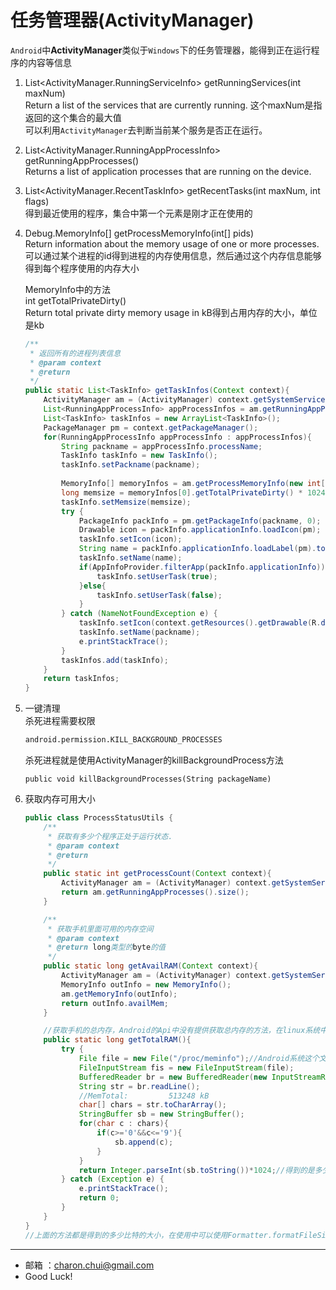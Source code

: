 任务管理器(ActivityManager)
===

`Android`中**ActivityManager**类似于`Windows`下的任务管理器，能得到正在运行程序的内容等信息    

1. List<ActivityManager.RunningServiceInfo>  getRunningServices(int maxNum)     
    Return a list of the services that are currently running.
	这个maxNum是指返回的这个集合的最大值    
	可以利用`ActivityManager`去判断当前某个服务是否正在运行。

2. List<ActivityManager.RunningAppProcessInfo>  getRunningAppProcesses()     
    Returns a list of application processes that are running on the device.

3. List<ActivityManager.RecentTaskInfo>  getRecentTasks(int maxNum, int flags)     
    得到最近使用的程序，集合中第一个元素是刚才正在使用的

4. Debug.MemoryInfo[]  getProcessMemoryInfo(int[] pids)      
	Return information about the memory usage of one or more processes.
	可以通过某个进程的id得到进程的内存使用信息，然后通过这个内存信息能够得到每个程序使用的内存大小

	MemoryInfo中的方法     
    int getTotalPrivateDirty()            
	Return total private dirty memory usage in kB得到占用内存的大小，单位是kb    

	```java
    /**
     * 返回所有的进程列表信息
     * @param context
     * @return
     */
    public static List<TaskInfo> getTaskInfos(Context context){
        ActivityManager am = (ActivityManager) context.getSystemService(Context.ACTIVITY_SERVICE);
        List<RunningAppProcessInfo> appProcessInfos = am.getRunningAppProcesses();
        List<TaskInfo> taskInfos = new ArrayList<TaskInfo>();
        PackageManager pm = context.getPackageManager();
        for(RunningAppProcessInfo appProcessInfo : appProcessInfos){
            String packname = appProcessInfo.processName;
            TaskInfo taskInfo = new TaskInfo();
            taskInfo.setPackname(packname);
            
            MemoryInfo[] memoryInfos = am.getProcessMemoryInfo(new int[]{appProcessInfo.pid});
            long memsize = memoryInfos[0].getTotalPrivateDirty() * 1024;
            taskInfo.setMemsize(memsize);
            try {
                PackageInfo packInfo = pm.getPackageInfo(packname, 0);
                Drawable icon = packInfo.applicationInfo.loadIcon(pm);
                taskInfo.setIcon(icon);
                String name = packInfo.applicationInfo.loadLabel(pm).toString();
                taskInfo.setName(name);
                if(AppInfoProvider.filterApp(packInfo.applicationInfo)){
                    taskInfo.setUserTask(true);
                }else{
                    taskInfo.setUserTask(false);
                }
            } catch (NameNotFoundException e) {
                taskInfo.setIcon(context.getResources().getDrawable(R.drawable.ic_launcher));
                taskInfo.setName(packname);
                e.printStackTrace();
            } 
            taskInfos.add(taskInfo);
        }
        return taskInfos;
    }
    ```

5. 一键清理     
	杀死进程需要权限     
	```xml
	android.permission.KILL_BACKGROUND_PROCESSES
	```
	杀死进程就是使用ActivityManager的killBackgroundProcess方法
	```
	public void killBackgroundProcesses(String packageName)
	```

6. 获取内存可用大小
    ```java
	public class ProcessStatusUtils {
        /**
         * 获取有多少个程序正处于运行状态.
         * @param context
         * @return
         */
        public static int getProcessCount(Context context){
            ActivityManager am = (ActivityManager) context.getSystemService(Context.ACTIVITY_SERVICE);
            return am.getRunningAppProcesses().size();
        }
    
        /**
         * 获取手机里面可用的内存空间
         * @param context
         * @return long类型的byte的值
         */
        public static long getAvailRAM(Context context){
            ActivityManager am = (ActivityManager) context.getSystemService(Context.ACTIVITY_SERVICE);
            MemoryInfo outInfo = new MemoryInfo();
            am.getMemoryInfo(outInfo);
            return outInfo.availMem;
        }

        //获取手机的总内存，Android的Api中没有提供获取总内存的方法，在linux系统中我们要通过这个文件才能得到总内存
        public static long getTotalRAM(){
            try {
                File file = new File("/proc/meminfo");//Android系统这个文件的第一行就能得到总的内存大小
                FileInputStream fis = new FileInputStream(file);
                BufferedReader br = new BufferedReader(new InputStreamReader(fis));
                String str = br.readLine();
                //MemTotal:         513248 kB
                char[] chars = str.toCharArray();
                StringBuffer sb = new StringBuffer();
                for(char c : chars){
                    if(c>='0'&&c<='9'){
                        sb.append(c);
                    }
                }
                return Integer.parseInt(sb.toString())*1024;//得到的是多少kb,将kb转成b
            } catch (Exception e) {
                e.printStackTrace();
                return 0;
            }
        }
    } 
    //上面的方法都是得到的多少比特的大小，在使用中可以使用Formatter.formatFileSize(Context context, long b)将其自动转成K,M,G等
    ```
    
---

- 邮箱 ：charon.chui@gmail.com  
- Good Luck! 